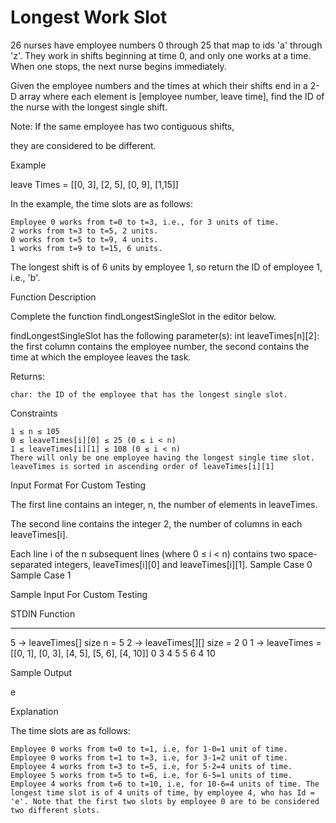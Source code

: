 # Longest Work Slot

26 nurses have employee numbers 0 through 25 that map to ids 'a' through 'z'. They work in shifts beginning at time 0, and only one works at a time. When one stops, the next nurse begins immediately.

Given the employee numbers and the times at which their shifts end in a 2-D array where each element is [employee number, leave time], find the ID of the nurse with the longest single shift.

Note: If the same employee has two contiguous shifts,

they are considered to be different.

Example

leave Times = [[0, 3], [2, 5], [0, 9], [1,15]]

In the example, the time slots are as follows:

    Employee 0 works from t=0 to t=3, i.e., for 3 units of time.
    2 works from t=3 to t=5, 2 units.
    0 works from t=5 to t=9, 4 units.
    1 works from t=9 to t=15, 6 units.

The longest shift is of 6 units by employee 1, so return the ID of employee 1, i.e., 'b'.

Function Description

Complete the function findLongestSingleSlot in the editor below.

findLongestSingleSlot has the following parameter(s):
    int leaveTimes[n][2]: the first column contains the employee number, the second contains the time at which the employee leaves the task.

Returns:

    char: the ID of the employee that has the longest single slot.

Constraints

    1 ≤ n ≤ 105
    0 ≤ leaveTimes[i][0] ≤ 25 (0 ≤ i < n)
    1 ≤ leaveTimes[i][1] ≤ 108 (0 ≤ i < n)
    There will only be one employee having the longest single time slot.
    leaveTimes is sorted in ascending order of leaveTimes[i][1]

Input Format For Custom Testing

The first line contains an integer, n, the number of elements in leaveTimes.

The second line contains the integer 2, the number of columns in each leaveTimes[i].

Each line i of the n subsequent lines (where 0 ≤ i < n) contains two space-separated integers, leaveTimes[i][0] and leaveTimes[i][1].
Sample Case 0
Sample Case 1

Sample Input For Custom Testing

STDIN    Function
-----    --------
5     →  leaveTimes[] size n = 5
2     →  leaveTimes[][] size = 2
0 1   →  leaveTimes = [[0, 1], [0, 3], [4, 5], [5, 6], [4, 10]]
0 3
4 5
5 6
4 10

Sample Output

e

Explanation

The time slots are as follows:

    Employee 0 works from t=0 to t=1, i.e, for 1-0=1 unit of time.
    Employee 0 works from t=1 to t=3, i.e, for 3-1=2 unit of time.
    Employee 4 works from t=3 to t=5, i.e, for 5-2=4 units of time.
    Employee 5 works from t=5 to t=6, i.e, for 6-5=1 units of time.
    Employee 4 works from t=6 to t=10, i.e, for 10-6=4 units of time. The longest time slot is of 4 units of time, by employee 4, who has Id = 'e'. Note that the first two slots by employee 0 are to be considered two different slots.

